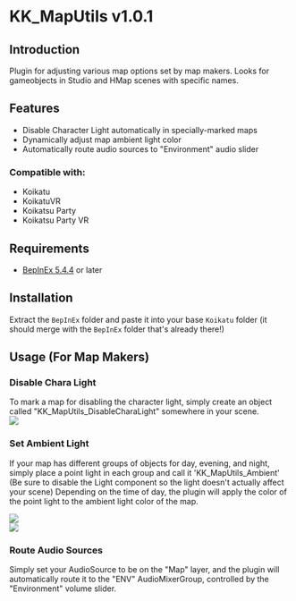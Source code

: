 # KK_MapUtils v1.0.1

## Introduction
Plugin for adjusting various map options set by map makers. Looks for gameobjects in Studio and HMap scenes with specific names.

## Features
* Disable Character Light automatically in specially-marked maps
* Dynamically adjust map ambient light color
* Automatically route audio sources to "Environment" audio slider

### Compatible with:
* Koikatu
* KoikatuVR
* Koikatsu Party
* Koikatsu Party VR

## Requirements
* [BepInEx 5.4.4](https://github.com/BepInEx/BepInEx/releases) or later

## Installation
Extract the `BepInEx` folder and paste it into your base `Koikatu` folder (it should merge with the `BepInEx` folder that's already there!)

## Usage (For Map Makers)
### Disable Chara Light
To mark a map for disabling the character light, simply create an object called "KK_MapUtils_DisableCharaLight" somewhere in your scene.<br/>
![](https://media.discordapp.net/attachments/696471324343926824/1026286540617429072/charalightdisable.jpg)

### Set Ambient Light
If your map has different groups of objects for day, evening, and night, simply place a point light in each group and call it 'KK_MapUtils_Ambient' (Be sure to disable the Light component so the light doesn't actually affect your scene) Depending on the time of day, the plugin will apply the color of the point light to the ambient light color of the map.

![](https://media.discordapp.net/attachments/696471324343926824/1026524548197257216/unknown.png)<br/>
![](https://media.discordapp.net/attachments/696471324343926824/1026524646432067615/unknown.png)

### Route Audio Sources
Simply set your AudioSource to be on the "Map" layer, and the plugin will automatically route it to the "ENV" AudioMixerGroup, controlled by the "Environment" volume slider.
